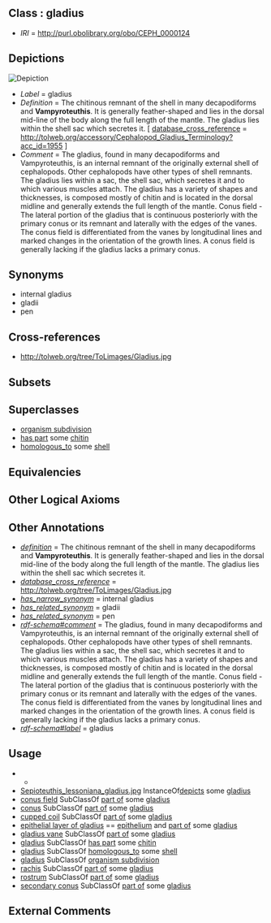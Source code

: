 
## Class : gladius

 * *IRI* = http://purl.obolibrary.org/obo/CEPH_0000124

## Depictions

![Depiction](http://upload.wikimedia.org/wikipedia/commons/8/89/Sepioteuthis_lessoniana_gladius.jpg)
 * *Label* = gladius
 * *Definition* = The chitinous remnant of the shell in many decapodiforms and <strong>Vampyroteuthis</strong>. It is generally feather-shaped and lies in the dorsal mid-line of the body along the full length of the mantle. The gladius lies within the shell sac which secretes it. [ [database_cross_reference](../../ef/oboInOwl#hasDbXref.md) = http://tolweb.org/accessory/Cephalopod_Gladius_Terminology?acc_id=1955 ]
 * *Comment* = The gladius, found in many decapodiforms and Vampyroteuthis, is an internal remnant of the originally external shell of cephalopods. Other cephalopods have other types of shell remnants. The gladius lies within a sac, the shell sac, which secretes it and to which various muscles attach. The gladius has a variety of shapes and thicknesses, is composed mostly of chitin and is located in the dorsal midline and generally extends the full length of the mantle. Conus field - The lateral portion of the gladius that is continuous posteriorly with the primary conus or its remnant and laterally with the edges of the vanes. The conus field is differentiated from the vanes by longitudinal lines and marked changes in the orientation of the growth lines. A conus field is generally lacking if the gladius lacks a primary conus.

## Synonyms

 * internal gladius
 * gladii
 * pen

## Cross-references

 * http://tolweb.org/tree/ToLimages/Gladius.jpg

## Subsets


## Superclasses

 * [organism subdivision](../../UBERON/75/UBERON_0000475.md)
 * [has part](../../BFO/51/BFO_0000051.md) some [chitin](../../CEPH/59/CEPH_0000059.md)
 * [homologous_to](../../CEPH/07/CEPH_0001007.md) some [shell](../../UBERON/12/UBERON_0006612.md)

## Equivalencies


## Other Logical Axioms


## Other Annotations

 * *[definition](../../IAO/15/IAO_0000115.md)* = The chitinous remnant of the shell in many decapodiforms and <strong>Vampyroteuthis</strong>. It is generally feather-shaped and lies in the dorsal mid-line of the body along the full length of the mantle. The gladius lies within the shell sac which secretes it.
 * *[database_cross_reference](../../ef/oboInOwl#hasDbXref.md)* = http://tolweb.org/tree/ToLimages/Gladius.jpg
 * *[has_narrow_synonym](../../ym/oboInOwl#hasNarrowSynonym.md)* = internal gladius
 * *[has_related_synonym](../../ym/oboInOwl#hasRelatedSynonym.md)* = gladii
 * *[has_related_synonym](../../ym/oboInOwl#hasRelatedSynonym.md)* = pen
 * *[rdf-schema#comment](../../nt/rdf-schema#comment.md)* = The gladius, found in many decapodiforms and Vampyroteuthis, is an internal remnant of the originally external shell of cephalopods. Other cephalopods have other types of shell remnants. The gladius lies within a sac, the shell sac, which secretes it and to which various muscles attach. The gladius has a variety of shapes and thicknesses, is composed mostly of chitin and is located in the dorsal midline and generally extends the full length of the mantle. Conus field - The lateral portion of the gladius that is continuous posteriorly with the primary conus or its remnant and laterally with the edges of the vanes. The conus field is differentiated from the vanes by longitudinal lines and marked changes in the orientation of the growth lines. A conus field is generally lacking if the gladius lacks a primary conus.
 * *[rdf-schema#label](../../el/rdf-schema#label.md)* = gladius

## Usage

 * -
 * [Sepioteuthis_lessoniana_gladius.jpg](../../Sepioteuthis/pg/Sepioteuthis_lessoniana_gladius.jpg.md) InstanceOf[depicts](../../ts/depicts.md) some [gladius](../../CEPH/24/CEPH_0000124.md)
 * [conus field](../../CEPH/73/CEPH_0000073.md) SubClassOf [part of](../../BFO/50/BFO_0000050.md) some [gladius](../../CEPH/24/CEPH_0000124.md)
 * [conus](../../CEPH/72/CEPH_0000072.md) SubClassOf [part of](../../BFO/50/BFO_0000050.md) some [gladius](../../CEPH/24/CEPH_0000124.md)
 * [cupped coil](../../CEPH/80/CEPH_0000080.md) SubClassOf [part of](../../BFO/50/BFO_0000050.md) some [gladius](../../CEPH/24/CEPH_0000124.md)
 * [epithelial layer of gladius](../../CEPH/73/CEPH_0001073.md) == [epithelium](../../UBERON/83/UBERON_0000483.md) and [part of](../../BFO/50/BFO_0000050.md) some [gladius](../../CEPH/24/CEPH_0000124.md)
 * [gladius vane](../../CEPH/71/CEPH_0000271.md) SubClassOf [part of](../../BFO/50/BFO_0000050.md) some [gladius](../../CEPH/24/CEPH_0000124.md)
 * [gladius](../../CEPH/24/CEPH_0000124.md) SubClassOf [has part](../../BFO/51/BFO_0000051.md) some [chitin](../../CEPH/59/CEPH_0000059.md)
 * [gladius](../../CEPH/24/CEPH_0000124.md) SubClassOf [homologous_to](../../CEPH/07/CEPH_0001007.md) some [shell](../../UBERON/12/UBERON_0006612.md)
 * [gladius](../../CEPH/24/CEPH_0000124.md) SubClassOf [organism subdivision](../../UBERON/75/UBERON_0000475.md)
 * [rachis](../../CEPH/16/CEPH_0000216.md) SubClassOf [part of](../../BFO/50/BFO_0000050.md) some [gladius](../../CEPH/24/CEPH_0000124.md)
 * [rostrum](../../CEPH/17/CEPH_0000217.md) SubClassOf [part of](../../BFO/50/BFO_0000050.md) some [gladius](../../CEPH/24/CEPH_0000124.md)
 * [secondary conus](../../CEPH/22/CEPH_0000222.md) SubClassOf [part of](../../BFO/50/BFO_0000050.md) some [gladius](../../CEPH/24/CEPH_0000124.md)

## External Comments

